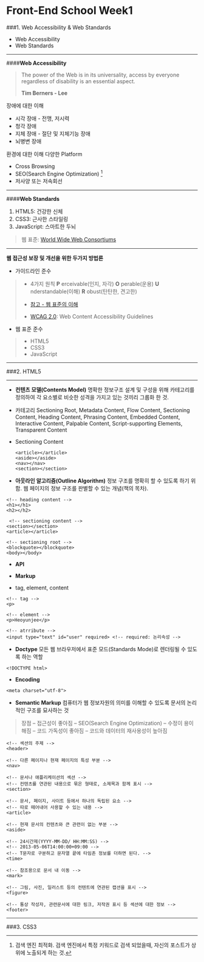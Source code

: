 

**Front-End School Week1**
=========================


###1. Web Accessibility & Web Standards

- Web Accessibility
- Web Standards

----------


####**Web Accessibility**

>The power of the Web is in its universality, access by everyone regardless of disability is an essential aspect.
>
>**Tim Berners - Lee**

장애에 대한 이해

* 시각 장애 - 전맹, 저시력
* 청각 장애
* 지체 장애 - 절단 및 지체기능 장애 
* 뇌병변 장애


환경에 대한 이해 다양한 Platform

* Cross Browsing
* SEO(Search Engine Optimization) [^1]
* 저사양 또는 저속회선

-----


####**Web Standards**
1. HTML5: 건강한 신체
2. CSS3: 근사한 스타일링
3. JavaScript: 스마트한 두뇌

>웹 표준: [World Wide Web Consortiums](https://www.w3.org)

----

**웹 접근성 보장 및 개선을 위한 두가지 방법론**

- 가이드라인 준수

> - 4가지 원칙
> **P** erceivable(인지, 자각)
> **O** perable(운용)
> **U** nderstandable(이해)
> **R** obust(탄탄한, 견고한)
> 
> - [참고 - 웹 표준의 이해](http://webdir.tistory.com/34)
> - [WCAG 2.0](https://www.w3.org/WAI/): Web Content Accessibility Guidelines

- 웹 표준 준수
 
> - HTML5 
> - CSS3 
> - JavaScript


[^1]: 검색 엔진 최적화. 검색 엔진에서 특정 키워드로 검색 되었을때, 자신의 포스트가 상위에 노출되게 하는 것.

----

###2. HTML5

-----

- **컨텐츠 모델(Contents Model)**
 명확한 정보구조 설계 및 구성을 위해 카테고리를 정의하여 각 요소별로 비슷한 성격을 가지고 있는 것끼리 그룹화 한 것.
 - 카테고리
   Sectioning Root, Metadata Content, Flow Content, Sectioning Content, Heading Content, Phrasing Content, Embedded Content, Interactive Content, Palpable Content, Script-supporting Elements, Transparent Content

 - Sectioning Content
   ``` 
   <article></article>
   <aside></aside>
   <nav></nav>
   <section></section>
   ```
- **아웃라인 알고리즘(Outline Algorithm)**
 정보 구조를 명확히 할 수 있도록 하기 위함.
 웹 페이지의 정보 구조를 판별할 수 있는 개념(책의 목차).
 
 ```
 <!-- heading content -->
 <h1></h1>
 <h2></h2>
 
  <!-- sectioning content -->
 <section></section>
 <article></article>

 <!-- sectioning root -->
 <blockquote></blockquote>
 <body></body>
 ```


- **API**

- **Markup**
 - tag, element, content
 
```
<!-- tag -->
<p>

<!-- element -->
<p>Heoyunjee</p>

<!-- atrribute -->
<input type="text" id="user" required> <!-- required: 논리속성 -->
```

- **Doctype**
모든 웹 브라우저에서 표준 모드(Standards Mode)로 렌더링될 수 있도록 하는 역할
```
<!DOCTYPE html>
```

- **Encoding**
```
<meta charset="utf-8">
```

- **Semantic Markup**
컴퓨터가 웹 정보자원의 의미를 이해할 수 있도록 문서의 논리적인 구조를 묘사하는 것
>장점
– 접근성이 좋아짐
– SEO(Search Engine Optimization)
– 수정이 용이해짐
– 코드 가독성이 좋아짐
– 코드와 데이터의 재사용성이 높아짐

```
<!-- 섹션의 주제 -->
<header>
``` 

```
<!-- 다른 페이지나 현재 페이지의 특성 부분 -->
<nav>
```

```
<!-- 문서나 애플리케이션의 섹션 -->
<!-- 컨텐츠를 연관된 내용으로 묶은 형태로, 소제목과 함께 표시 -->
<section>
```

```
<!-- 문서, 페이지, 사이트 등에서 하나의 독립된 요소 -->
<!-- 따로 떼어내어 사용할 수 있는 내용 -->
<article>
```

```
<!-- 현재 문서의 컨텐츠와 큰 관련이 없는 부분 -->
<aside>
```

```
<!-- 24시간제(YYYY-MM-DD/ HH:MM:SS) -->
<!-- 2013-05-06T14:00:00+09:00 -->
<!-- T문자로 구분하고 문자열 끝에 타임존 정보를 더하면 된다. -->
<time>
```

```
<!-- 참조용으로 문서 내 이동 -->
<mark>
```

```
<!-- 그림, 사진, 일러스트 등의 컨텐트에 연관된 캡션을 표시 -->
<figure>
```

```
<!-- 통상 작성자, 관련문서에 대한 링크, 저작권 표시 등 섹션에 대한 정보 -->
<footer>
```

----

###3. CSS3

